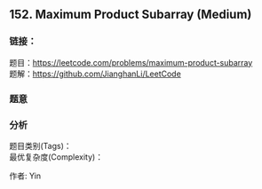 ## 152. Maximum Product Subarray (Medium)

### **链接**：
题目：https://leetcode.com/problems/maximum-product-subarray  
题解：https://github.com/JianghanLi/LeetCode

### **题意**



### **分析**  
题目类别(Tags)：  
最优复杂度(Complexity)：  



作者: Yin
